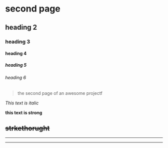 # second page
## heading 2
### heading 3
#### heading 4
##### heading 5
###### heading 6 
> the second page of an awesome projectf

*This text is italic*

**this text is strong**

~~strkethorught~~
---
___
___
